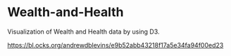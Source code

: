 # Wealth-and-Health

Visualization of Wealth and Health data by using D3.

https://bl.ocks.org/andrewdblevins/e9b52abb43218f17a5e34fa94f00ed23
